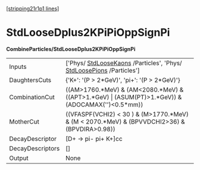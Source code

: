[[stripping21r1p1 lines]](./stripping21r1p1-index)

# StdLooseDplus2KPiPiOppSignPi

**CombineParticles/StdLooseDplus2KPiPiOppSignPi**

|                  |                                                                                                                                              |
|------------------|----------------------------------------------------------------------------------------------------------------------------------------------|
| Inputs           | ['Phys/ [StdLooseKaons](./stripping21r1p1-stdloosekaons) /Particles', 'Phys/ [StdLoosePions](./stripping21r1p1-stdloosepions) /Particles'] |
| DaughtersCuts    | {'K+': '(P \> 2\*GeV)', 'pi+': '(P \> 2\*GeV)'}                                                                                              |
| CombinationCut   | ((AM\>1760.\*MeV) & (AM\<2080.\*MeV) & ((APT\>1.\*GeV) \| (ASUM(PT)\>1.\*GeV)) & (ADOCAMAX('')\<0.5\*mm))                                    |
| MotherCut        | ((VFASPF(VCHI2) \< 30 ) & (M\>1770.\*MeV) & (M \< 2070.\*MeV) & (BPVVDCHI2\>36) & (BPVDIRA\>0.98))                                           |
| DecayDescriptor  | [D+ -\> pi- pi+ K+]cc                                                                                                                      |
| DecayDescriptors | []                                                                                                                                         |
| Output           | None                                                                                                                                         |

